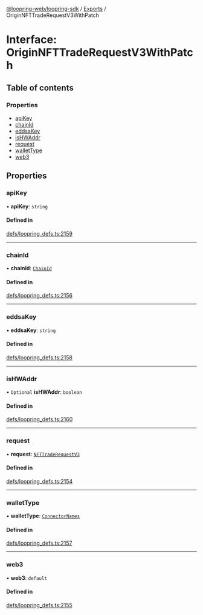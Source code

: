 [@loopring-web/loopring-sdk](../README.md) / [Exports](../modules.md) / OriginNFTTradeRequestV3WithPatch

# Interface: OriginNFTTradeRequestV3WithPatch

## Table of contents

### Properties

- [apiKey](OriginNFTTradeRequestV3WithPatch.md#apikey)
- [chainId](OriginNFTTradeRequestV3WithPatch.md#chainid)
- [eddsaKey](OriginNFTTradeRequestV3WithPatch.md#eddsakey)
- [isHWAddr](OriginNFTTradeRequestV3WithPatch.md#ishwaddr)
- [request](OriginNFTTradeRequestV3WithPatch.md#request)
- [walletType](OriginNFTTradeRequestV3WithPatch.md#wallettype)
- [web3](OriginNFTTradeRequestV3WithPatch.md#web3)

## Properties

### apiKey

• **apiKey**: `string`

#### Defined in

[defs/loopring_defs.ts:2159](https://github.com/Loopring/loopring_sdk/blob/c031084/src/defs/loopring_defs.ts#L2159)

___

### chainId

• **chainId**: [`ChainId`](../enums/ChainId.md)

#### Defined in

[defs/loopring_defs.ts:2156](https://github.com/Loopring/loopring_sdk/blob/c031084/src/defs/loopring_defs.ts#L2156)

___

### eddsaKey

• **eddsaKey**: `string`

#### Defined in

[defs/loopring_defs.ts:2158](https://github.com/Loopring/loopring_sdk/blob/c031084/src/defs/loopring_defs.ts#L2158)

___

### isHWAddr

• `Optional` **isHWAddr**: `boolean`

#### Defined in

[defs/loopring_defs.ts:2160](https://github.com/Loopring/loopring_sdk/blob/c031084/src/defs/loopring_defs.ts#L2160)

___

### request

• **request**: [`NFTTradeRequestV3`](NFTTradeRequestV3.md)

#### Defined in

[defs/loopring_defs.ts:2154](https://github.com/Loopring/loopring_sdk/blob/c031084/src/defs/loopring_defs.ts#L2154)

___

### walletType

• **walletType**: [`ConnectorNames`](../enums/ConnectorNames.md)

#### Defined in

[defs/loopring_defs.ts:2157](https://github.com/Loopring/loopring_sdk/blob/c031084/src/defs/loopring_defs.ts#L2157)

___

### web3

• **web3**: `default`

#### Defined in

[defs/loopring_defs.ts:2155](https://github.com/Loopring/loopring_sdk/blob/c031084/src/defs/loopring_defs.ts#L2155)
